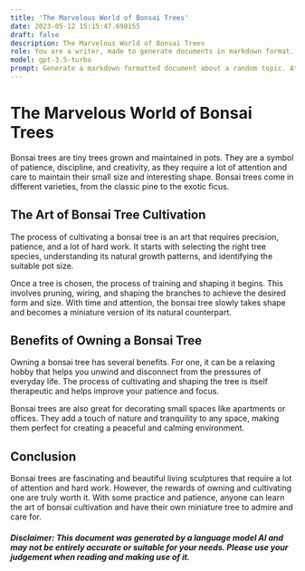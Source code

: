```yaml
---
title: 'The Marvelous World of Bonsai Trees'
date: 2023-05-12 15:15:47.698155
draft: false
description: The Marvelous World of Bonsai Trees
role: You are a writer, made to generate documents in markdown format. It is very important that all of the documents you generate are in valid markdown format.
model: gpt-3.5-turbo
prompt: Generate a markdown formatted document about a random topic. At the bottom, include a disclaimer explaining that the document was generated by you. The first line of the document should be the title. Make sure that the entire document is in proper markdown format, using a mix of various tags to make the document visually appealing.
---
```


# The Marvelous World of Bonsai Trees

Bonsai trees are tiny trees grown and maintained in pots. They are a symbol of patience, discipline, and creativity, as they require a lot of attention and care to maintain their small size and interesting shape. Bonsai trees come in different varieties, from the classic pine to the exotic ficus. 

## The Art of Bonsai Tree Cultivation

The process of cultivating a bonsai tree is an art that requires precision, patience, and a lot of hard work. It starts with selecting the right tree species, understanding its natural growth patterns, and identifying the suitable pot size. 

Once a tree is chosen, the process of training and shaping it begins. This involves pruning, wiring, and shaping the branches to achieve the desired form and size. With time and attention, the bonsai tree slowly takes shape and becomes a miniature version of its natural counterpart. 

## Benefits of Owning a Bonsai Tree

Owning a bonsai tree has several benefits. For one, it can be a relaxing hobby that helps you unwind and disconnect from the pressures of everyday life. The process of cultivating and shaping the tree is itself therapeutic and helps improve your patience and focus. 

Bonsai trees are also great for decorating small spaces like apartments or offices. They add a touch of nature and tranquility to any space, making them perfect for creating a peaceful and calming environment.

## Conclusion

Bonsai trees are fascinating and beautiful living sculptures that require a lot of attention and hard work. However, the rewards of owning and cultivating one are truly worth it. With some practice and patience, anyone can learn the art of bonsai cultivation and have their own miniature tree to admire and care for.

##### Disclaimer: This document was generated by a language model AI and may not be entirely accurate or suitable for your needs. Please use your judgement when reading and making use of it.